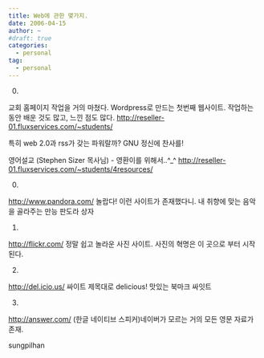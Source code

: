 ```yaml
---
title: Web에 관한 몇가지.
date: 2006-04-15
author: ~
#draft: true
categories:
  - personal
tag:
  - personal
---
```




0.
교회 홈페이지 작업을 거의 마쳤다.
Wordpress로 만드는 첫번째 웹사이트.
작업하는 동안 배운 것도 많고, 느낀 점도 많다.
http://reseller-01.fluxservices.com/~students/

특히 web 2.0과 rss가 갖는 파워랄까?
GNU 정신에 찬사를!

영어설교 (Stephen Sizer 목사님) - 영환이를 위해서..^_^
http://reseller-01.fluxservices.com/~students/4resources/


0.
http://www.pandora.com/
놀랍다! 이런 사이트가 존재했다니.
내 취향에 맞는 음악을 골라주는 만능 판도라 상자

1.
http://flickr.com/
정말 쉽고 놀라운 사진 사이트. 사진의 혁명은 이 곳으로 부터 시작된다.

2.
http://del.icio.us/
싸이트 제목대로 delicious!
맛있는 북마크 싸잇트

3.
http://answer.com/
(한글 네이티브 스피커)네이버가 모르는  거의 모든 영문 자료가 존재.


 










sungpilhan
         


